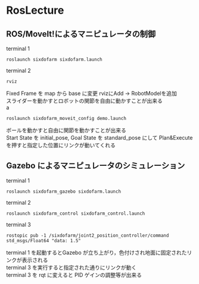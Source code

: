 # RosLecture

## ROS/MoveIt!によるマニピュレータの制御
terminal 1
```
roslaunch sixdofarm sixdofarm.launch
```
terminal 2
```
rviz
```
Fixed Frame を map から base に変更
rvizにAdd → RobotModelを追加  
スライダーを動かすとロボットの関節を自由に動かすことが出来る
<br /> 
a
```
roslaunch sixdofarm_moveit_config demo.launch
```
ボールを動かすと自由に関節を動かすことが出来る  
Start State を initial_pose, Goal State を standard_pose にして Plan&Execute を押すと指定した位置にリンクが動いてくれる



## Gazebo によるマニピュレータのシミュレーション
terminal 1
```
roslaunch sixdofarm_gazebo sixdofarm.launch
```
terminal 2
```
roslaunch sixdofarm_control sixdofarm_control.launch
```
terminal 3
```
rostopic pub -1 /sixdofarm/joint2_position_controller/command std_msgs/Float64 "data: 1.5"
```
terminal 1 を起動するとGazebo が立ち上がり，色付けされ地面に固定されたリンクが表示される  
terminal 3 を実行すると指定された通りにリンクが動く  
terminal 3 を rqt に変えると PID ゲインの調整等が出来る




